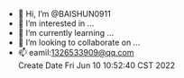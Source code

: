 - 👋 Hi, I’m @BAISHUN0911
- 👀 I’m interested in ...
- 🌱 I’m currently learning ...
- 💞️ I’m looking to collaborate on ...
- 📫 eamil:1326533909@qq.com<br>
Create Date Fri Jun 10 10:52:40 CST 2022
<!---
BAISHUN0911/BAISHUN0911 is a ✨ special ✨ repository because its `README.md` (this file) appears on your GitHub profile.
You can click the Preview link to take a look at your changes.
--->
